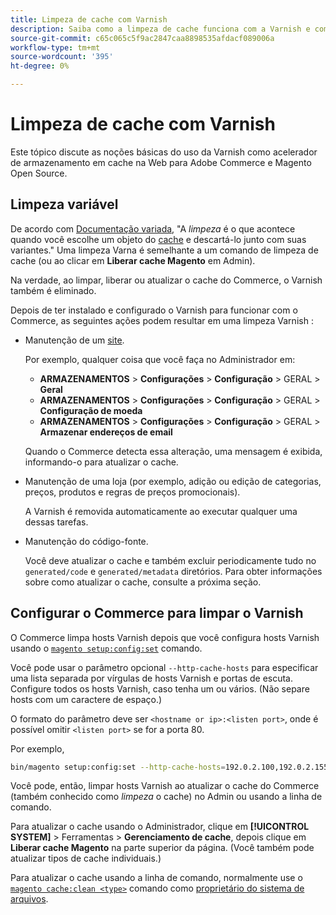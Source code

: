 ```yaml
---
title: Limpeza de cache com Varnish
description: Saiba como a limpeza de cache funciona com a Varnish e como usá-la como um acelerador de cache da Web para o aplicativo Adobe Commerce.
source-git-commit: c65c065c5f9ac2847caa8898535afdacf089006a
workflow-type: tm+mt
source-wordcount: '395'
ht-degree: 0%

---
```



# Limpeza de cache com Varnish

Este tópico discute as noções básicas do uso da Varnish como acelerador de armazenamento em cache na Web para Adobe Commerce e Magento Open Source.

## Limpeza variável

De acordo com [Documentação variada](https://www.varnish-cache.org/docs/trunk/users-guide/purging.html), &quot;A *limpeza* é o que acontece quando você escolhe um objeto do [cache](https://glossary.magento.com/cache) e descartá-lo junto com suas variantes.&quot; Uma limpeza Varna é semelhante a um comando de limpeza de cache (ou ao clicar em **Liberar cache Magento** em Admin).

Na verdade, ao limpar, liberar ou atualizar o cache do Commerce, o Varnish também é eliminado.

Depois de ter instalado e configurado o Varnish para funcionar com o Commerce, as seguintes ações podem resultar em uma limpeza Varnish :

- Manutenção de um [site](https://glossary.magento.com/website).

   Por exemplo, qualquer coisa que você faça no Administrador em:

   - **ARMAZENAMENTOS** > **Configurações** > **Configuração** > GERAL > **Geral**
   - **ARMAZENAMENTOS** > **Configurações** > **Configuração** > GERAL > **Configuração de moeda**
   - **ARMAZENAMENTOS** > **Configurações** > **Configuração** > GERAL > **Armazenar endereços de email**

   Quando o Commerce detecta essa alteração, uma mensagem é exibida, informando-o para atualizar o cache.

- Manutenção de uma loja (por exemplo, adição ou edição de categorias, preços, produtos e regras de preços promocionais).

   A Varnish é removida automaticamente ao executar qualquer uma dessas tarefas.

- Manutenção do código-fonte.

   Você deve atualizar o cache e também excluir periodicamente tudo no `generated/code` e `generated/metadata` diretórios. Para obter informações sobre como atualizar o cache, consulte a próxima seção.

## Configurar o Commerce para limpar o Varnish

O Commerce limpa hosts Varnish depois que você configura hosts Varnish usando o [`magento setup:config:set`](https://devdocs.magento.com/guides/v2.4/reference/cli/magento.html#setupconfigset) comando.

Você pode usar o parâmetro opcional `--http-cache-hosts` para especificar uma lista separada por vírgulas de hosts Varnish e portas de escuta. Configure todos os hosts Varnish, caso tenha um ou vários. (Não separe hosts com um caractere de espaço.)

O formato do parâmetro deve ser `<hostname or ip>:<listen port>`, onde é possível omitir `<listen port>` se for a porta 80.

Por exemplo,

```bash
bin/magento setup:config:set --http-cache-hosts=192.0.2.100,192.0.2.155:6081
```

Você pode, então, limpar hosts Varnish ao atualizar o cache do Commerce (também conhecido como *limpeza* o cache) no Admin ou usando a linha de comando.

Para atualizar o cache usando o Administrador, clique em **[!UICONTROL SYSTEM]** > Ferramentas > **Gerenciamento de cache**, depois clique em **Liberar cache Magento** na parte superior da página. (Você também pode atualizar tipos de cache individuais.)

Para atualizar o cache usando a linha de comando, normalmente use o [`magento cache:clean <type>`](../cli/manage-cache.md#clean-and-flush-cache-types) comando como [proprietário do sistema de arquivos](https://devdocs.magento.com/guides/v2.4/install-gde/prereq/file-sys-perms-over.html).
